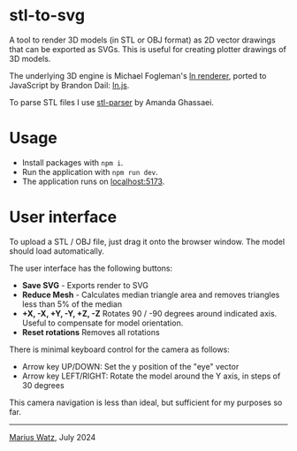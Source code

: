 # stl-to-svg

A tool to render 3D models (in STL or OBJ format) as 2D vector drawings that can be exported as SVGs. This is useful for creating plotter drawings of 3D models.

The underlying 3D engine is Michael Fogleman's [ln renderer](https://github.com/fogleman/ln), ported to JavaScript by Brandon Dail: [ln.js](https://github.com/aweary/ln.js).

To parse STL files I use [stl-parser](https://github.com/amandaghassaei/stl-parser) by Amanda Ghassaei.

# Usage

- Install packages with `npm i`.
- Run the application with `npm run dev`.
- The application runs on [localhost:5173](http://localhost:5173/).

# User interface

To upload a STL / OBJ file, just drag it onto the browser window. The model should load automatically.

The user interface has the following buttons:

- **Save SVG** - Exports render to SVG
- **Reduce Mesh** - Calculates median triangle area and removes triangles less than 5% of the median
- **+X, -X, +Y, -Y, +Z, -Z** Rotates 90 / -90 degrees around indicated axis. Useful to compensate for model orientation.
- **Reset rotations** Removes all rotations

There is minimal keyboard control for the camera as follows:

- Arrow key UP/DOWN: Set the y position of the "eye" vector
- Arrow key LEFT/RIGHT: Rotate the model around the Y axis, in steps of 30 degrees

This camera navigation is less than ideal, but sufficient for my purposes so far.

---

[Marius Watz](https://mariuswatz.com), July 2024
